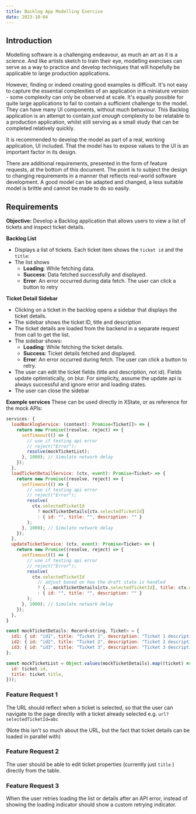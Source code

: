 ```yaml
---
title: Backlog App Modelling Exercise
date: 2023-10-04
---
```


## Introduction

Modelling software is a challenging endeavour, as much an art as it is a science. And like artists sketch to train their eye, modelling exercises can serve as a way to practice and develop techniques that will hopefully be applicable to large production applications.

However, finding or indeed creating good examples is difficult. It's not easy to capture the essential complexities of an application in a miniature version - some complexity can only be observed at scale. It's equally possible for quite large applications to fail to contain a sufficient challenge to the model. They can have many UI components, without much behaviour. This Backlog application is an attempt to contain _just enough_ complexity to be relatable to a production application, whilst still serving as a small study that can be completed relatively quickly.

It is recommended to develop the model as part of a real, working application, UI included. That the model has to expose values to the UI is an important factor in its design.

There are additional requirements, presented in the form of feature requests, at the bottom of this document. The point is to subject the design to changing requirements in a manner that reflects real-world software development. A good model can be adapted and changed, a less suitable model is brittle and cannot be made to do so easily.

## Requirements

**Objective:** Develop a Backlog application that allows users to view a list of tickets and inspect ticket details.

**Backlog List**

- Displays a list of tickets. Each ticket item shows the `ticket id` and the `title`:
- The list shows
  - **Loading**: While fetching data.
  - **Success**: Data fetched successfully and displayed.
  - **Error**: An error occurred during data fetch. The user can click a button to retry

**Ticket Detail Sidebar**

- Clicking on a ticket in the backlog opens a sidebar that displays the ticket details.
- The sidebar shows the ticket ID, title and description
- The ticket details are loaded from the backend in a separate request from call to get the list.
- The sidebar shows:
  - **Loading**: While fetching the ticket details.
  - **Success**: Ticket details fetched and displayed.
  - **Error**: An error occurred during fetch. The user can click a button to retry.
- The user can edit the ticket fields (title and description, not id). Fields update optimistically, on blur. For simplicity, assume the update api is always successful and ignore error and loading states.
- The user can close the sidebar

**Example services**
These can be used directly in XState, or as reference for the mock APIs:

```js
services: {
  loadBacklogService: (context): Promise<Ticket[]> => {
	return new Promise((resolve, reject) => {
	  setTimeout(() => {
	  	// use if testing api error
		// reject("Error");
		resolve(mockTicketList);
	  }, 1000); // Simulate network delay
	});
  },
  loadTicketDetailService: (ctx, event): Promise<Ticket> => {
	return new Promise((resolve, reject) => {
	  setTimeout(() => {
		// use if testing api error
		// reject("Error");
		resolve(
		  ctx.selectedTicketId
			? mockTicketDetails[ctx.selectedTicketId]
			: { id: "", title: "", description: "" }
		);
	  }, 1000); // Simulate network delay
	});
  },
  updateTicketService: (ctx, event): Promise<Ticket> => {
	return new Promise((resolve, reject) => {
	  setTimeout(() => {
	    // use if testing api error
		// reject("Error");
		resolve(
		  ctx.selectedTicketId
		    // adjust based on how the draft state is handled
			? {...mockTicketDetails[ctx.selectedTicketId], title: ctx.draftTitle}
			: { id: "", title: "", description: "" }
		);
	  }, 1000); // Simulate network delay
	});
  },
}

const mockTicketDetails: Record<string, Ticket> = {
  id1: { id: "id1", title: "Ticket 1", description: "Ticket 1 description..." },
  id2: { id: "id2", title: "Ticket 2", description: "Ticket 2 description..." },
  id3: { id: "id3", title: "Ticket 3", description: "Ticket 3 description..." },
};

const mockTicketList = Object.values(mockTicketDetails).map((ticket) => ({
  id: ticket.id,
  title: ticket.title,
}));

```

### Feature Request 1

The URL should reflect when a ticket is selected, so that the user can navigate to the page directly with a ticket already selected e.g. `url?selectedTicketId=abc`

(Note this isn't so much about the URL, but the fact that ticket details can be loaded in parallel with)

### Feature Request 2

The user should be able to edit ticket properties (currently just `title` ) directly from the table.

### Feature Request 3

When the user retries loading the list or details after an API error, instead of showing the loading indicator should show a custom retrying indicator.
